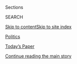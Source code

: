 <div id="app">

<div>

<div class="NYTAppHideMasthead css-zz1s19 e1suatyy0">

<div class="section css-ui9rw0 e1suatyy2">

<div class="css-11hrj97 er09x8g0">

<div class="css-6n7j50">

</div>

<span class="css-1dv1kvn">Sections</span>

<div class="css-10488qs">

<span class="css-1dv1kvn">SEARCH</span>

</div>

[Skip to content](#site-content)[Skip to site
index](#site-index)

</div>

<div id="masthead-section-label" class="css-1fnb9ct eaxe0e00">

[Politics](https://www.nytimes3xbfgragh.onion/section/politics)

</div>

<div class="css-10698na e1huz5gh0">

</div>

</div>

<div id="masthead-bar-one" class="section hasLinks css-15hmgas e1csuq9d3">

<div class="css-uqyvli e1csuq9d0">

</div>

<div class="css-1uqjmks e1csuq9d1">

</div>

<div class="css-9e9ivx">

[](https://myaccount.nytimes3xbfgragh.onion/auth/login?response_type=cookie&client_id=vi)

</div>

<div class="css-1bvtpon e1csuq9d2">

[Today’s Paper](https://www.nytimes3xbfgragh.onion/section/todayspaper)

</div>

</div>

</div>

</div>

<div data-aria-hidden="false">

<div id="site-content" data-role="main">

<div id="top-wrapper" class="css-15p45cc eaca97t0" type="top">

<div id="top-slug" class="css-19x0jxb eaca97t1" hidden="">

Advertisement

</div>

[Continue reading the main
story](#after-top)

<div class="ad top-wrapper" style="text-align:center;height:100%;display:block;min-height:90px">

<div id="top" class="place-ad" data-position="top" data-size-key="top">

</div>

</div>

<div id="after-top">

</div>

</div>

<div id="collection-politics" class="section css-15h4p1b e9abtgs0">

<div class="css-1j21atc e1svk9qx1">

<div class="css-fmiefx e1svk9qx2">

<div class="css-1hk7r2m eu54l5x0">

<div id="sponsor-wrapper" class="css-7a1pgi eaca97t0" type="sponsor" hidden="">

<div id="sponsor-slug" class="css-1l4mleb eaca97t1" hidden="">

Supported by

</div>

[Continue reading the main
story](#after-sponsor)

<div id="sponsor" class="ad sponsor-wrapper" style="text-align:left;height:100%;display:block">

</div>

<div id="after-sponsor">

</div>

</div>

</div>

### <span class="css-5xm8y ezz4tcd1">[U.S.](/section/us)</span>

</div>

<div class="css-nfcc9b e1svk9qx3">

<div class="css-vl9dhg e1svk9qx5">

<div class="css-1nrhkj6 e1svk9qx6">

# Politics

<div class="follow-button-placeholder" data-collection-id="">

</div>

</div>

</div>

</div>

</div>

1.  [Election 2020](https://www.nytimes3xbfgragh.onion/news-event/2020-election)
2.  [Democratic
    Polls](https://www.nytimes3xbfgragh.onion/interactive/2020/us/elections/democratic-polls.html)
3.  [Presidential
    Candidates](https://www.nytimes3xbfgragh.onion/interactive/2019/us/politics/2020-presidential-candidates.html)
4.  [Democratic
    Debates](https://www.nytimes3xbfgragh.onion/news-event/democratic-debates)

<div class="css-4svvz1 ekkqrpp0">

<div id="collection-highlights-container" class="section css-18l1u7x e46isfb1">

<div class="css-gfgt40 ekkqrpp1">

## Highlights

<div class="css-apvlfc">

1.  ![<span class="css-1nk1g0h e1oaj3zl2"><span class="css-1dv1kvn">Credit</span>Pool
    photo by Chip
    Somodevilla</span>](https://static01.graylady3jvrrxbe.onion/images/2020/07/28/us/politics/28dc-barr1/merlin_175037451_6440ff51-e1c6-45f2-9f62-481f1775936b-videoLarge.jpg)
    
    <div class="css-10wtrbd">
    
    <div class="css-1hyfx7x">
    
    [![](https://static01.graylady3jvrrxbe.onion/images/2020/07/28/us/politics/28dc-barr1/28dc-barr1-thumbStandard.jpg)](/2020/07/28/us/politics/barr-testimony.html)
    
    </div>
    
    ## [Barr Clashes With House Democrats, Defending Responses to Protests and Russia Inquiry](/2020/07/28/us/politics/barr-testimony.html)
    
    The deployment of federal agents to confront protesters and rioters
    and attacks on the Russia investigation highlighted a contentious
    hearing.
    
    <span class="css-me3p27"></span><span class="css-1dydysp e4e4i5l3"></span><span class="css-9voj2j">By
    <span class="css-1baulvz" itemprop="name">Nicholas Fandos</span> and
    <span class="css-1baulvz last-byline" itemprop="name">Charlie
    Savage</span></span>
    
    </div>

2.  ![<span class="css-1nk1g0h e1oaj3zl2"><span class="css-1dv1kvn">Credit</span>Pete
    Marovich for The New York
    Times</span>](https://static01.graylady3jvrrxbe.onion/images/2020/07/28/us/politics/00michigan-ads1/merlin_175004985_9f23eae0-70bd-4438-884d-2ee6767942cc-videoLarge.jpg)
    
    <div class="css-10wtrbd">
    
    <div class="css-1hyfx7x">
    
    [![](https://static01.graylady3jvrrxbe.onion/images/2020/07/28/us/politics/00michigan-ads1/00michigan-ads1-thumbStandard.jpg)](/2020/07/29/us/politics/michigan-trump-biden-2020.html)
    
    </div>
    
    ## [Michigan Threatens to Slip From Trump as He Goes Quiet on Airwaves](/2020/07/29/us/politics/michigan-trump-biden-2020.html)
    
    The president has started spending more money on ads in much smaller
    Electoral College prizes like Iowa and Nevada, and in recent days
    his campaign stopped buying ads in Michigan
    entirely.
    
    <span class="css-me3p27"></span><span class="css-1dydysp e4e4i5l3"></span><span class="css-9voj2j">By
    <span class="css-1baulvz" itemprop="name">Shane Goldmacher</span>
    and <span class="css-1baulvz last-byline" itemprop="name">Kathleen
    Gray</span></span>
    
    </div>

<!-- end list -->

1.  ![<span class="css-1nk1g0h e1oaj3zl2"><span class="css-1dv1kvn">Credit</span>T.J.
    Kirkpatrick for The New York
    Times</span>](https://static01.graylady3jvrrxbe.onion/images/2020/07/28/us/politics/28dc-va/merlin_169646094_23e0bbc5-c4fe-44ca-bca5-3417234a3ac1-videoLarge.jpg)
    
    <div class="css-10wtrbd">
    
    ## [Report Slams Doctor at V.A. for Dismissing Suicide Risk of Patient Who Later Killed Himself](/2020/07/28/us/politics/veterans-suicide.html)
    
    <div class="css-1s9ra41">
    
    [![](https://static01.graylady3jvrrxbe.onion/images/2020/07/28/us/politics/28dc-va/28dc-va-thumbLarge.jpg)](/2020/07/28/us/politics/veterans-suicide.html)
    
    </div>
    
    Six days after being removed by the police from a veterans hospital
    in Washington, the man died from a self-inflicted gunshot
    wound.
    
    <span class="css-me3p27"></span><span class="css-1dydysp e4e4i5l3"></span><span class="css-9voj2j">By
    <span class="css-1baulvz last-byline" itemprop="name">Jennifer
    Steinhauer</span></span>
    
    </div>

2.  ![<span class="css-1nk1g0h e1oaj3zl2"><span class="css-1dv1kvn">Credit</span>Michelle
    V. Agins/The New York
    Times</span>](https://static01.graylady3jvrrxbe.onion/images/2020/07/28/us/politics/28biden-race/merlin_175045689_d12df2df-bd21-4d39-ad45-bb3675617cf5-videoLarge.jpg)
    
    <div class="css-10wtrbd">
    
    ## [‘This Is About Justice’: Biden Ties Economic Revival to Racial Equity](/2020/07/28/us/politics/joe-biden-racial-justice-economy-plan.html)
    
    <div class="css-1s9ra41">
    
    [![](https://static01.graylady3jvrrxbe.onion/images/2020/07/28/us/politics/28biden-race/merlin_175045689_d12df2df-bd21-4d39-ad45-bb3675617cf5-thumbLarge.jpg)](/2020/07/28/us/politics/joe-biden-racial-justice-economy-plan.html)
    
    </div>
    
    In the last of four proposals laying out his vision for economic
    recovery, Joseph R. Biden Jr. pledged to lift up minority-owned
    businesses and to award them more federal
    contracts.
    
    <span class="css-me3p27"></span><span class="css-1dydysp e4e4i5l3"></span><span class="css-9voj2j">By
    <span class="css-1baulvz" itemprop="name">Thomas Kaplan</span> and
    <span class="css-1baulvz last-byline" itemprop="name">Katie
    Glueck</span></span>
    
    </div>

</div>

</div>

</div>

<div id="mid1-wrapper" class="css-1mn4oms eaca97t0" type="rank">

<div id="mid1-slug" class="css-1tag3rd eaca97t1">

Advertisement

</div>

[Continue reading the main
story](#after-mid1)

<div id="mid1" class="ad mid1-wrapper" style="text-align:center;height:100%;display:block">

</div>

<div id="after-mid1">

</div>

</div>

</div>

<div class="css-185go5a e1o5byef0">

<div class="css-15cbhtu">

  - [Latest](#stream-panel)
  - <span class="css-6n7j50">Search</span>
    <div class="control">
    <div class="label-container css-1dv1kvn">
    Search
    </div>
    <div class="css-wm4t3d">
    **<span id="clear-search-input" class="css-1dv1kvn">Clear this text
    input</span>
    </div>
    </div>
    <span class="css-1iovbfw"></span>

<div id="stream-panel" class="section css-8msx5b e1jz0cab1">

<div class="css-13mho3u">

1.  
    
    <div class="css-1cp3ece">
    
    <div class="css-1l4spti">
    
    [](/2020/07/29/us/politics/joseph-kernan-dead-coronavirus.html)
    
    <div class="css-79elbk">
    
    ![](https://static01.graylady3jvrrxbe.onion/images/2020/07/29/obituaries/Kernan/merlin_175064295_8651f784-a71d-41b2-a7b1-896b022d5949-thumbWide.jpg?quality=75&auto=webp&disable=upscale)
    
    </div>
    
    ### <span class="css-m70j1g">THOSE WE’VE LOST</span>
    
    ## Joseph Kernan, Vietnam P.O.W. and Indiana Governor, Dies at 74
    
    He spent 11 months in a North Vietnamese prison after his plane was
    downed. He was later a long-serving mayor of South Bend. He died of
    Covid-19.
    
    <div class="css-1nqbnmb ea5icrr0">
    
    By <span class="css-1n7hynb">Sam
    Roberts</span>
    
    </div>
    
    </div>
    
    <div class="css-1lc2l26 e1xfvim33">
    
    </div>
    
    </div>

2.  
    
    <div class="css-1cp3ece">
    
    <div class="css-1l4spti">
    
    [](/2020/07/29/arts/design/senate-report-art-market-russia-oligarchs-sanctions.html)
    
    <div class="css-79elbk">
    
    ![](https://static01.graylady3jvrrxbe.onion/images/2020/07/29/arts/29senateart1/merlin_170681682_ba7f8999-e872-4eaf-bc7b-b1553b6f9059-thumbWide.jpg?quality=75&auto=webp&disable=upscale)
    
    </div>
    
    ## Senate Report: Opaque Art Market Helped Oligarchs Evade Sanctions
    
    Congressional investigators said companies tied to two Russians
    under sanctions were able to buy art using shell companies and an
    intermediary.
    
    <div class="css-1nqbnmb ea5icrr0">
    
    By <span class="css-1n7hynb">Graham
    Bowley</span>
    
    </div>
    
    </div>
    
    <div class="css-1lc2l26 e1xfvim33">
    
    </div>
    
    </div>

3.  
    
    <div class="css-1cp3ece">
    
    <div class="css-1l4spti">
    
    [](/video/us/politics/100000007262236/congress-tech-antitrust-hearings-live.html)
    
    <div class="css-79elbk">
    
    ![](https://static01.graylady3jvrrxbe.onion/images/2020/07/29/business/29techhearing-video/29techhearing-video-thumbWide.jpg?quality=75&auto=webp&disable=upscale)
    
    </div>
    
    ### <span class="css-5xm8y ezz4tcd1">Times</span><span class="css-1a54gqt">Video</span>
    
    ## Watch Live: Tech C.E.O.s Testify Before Congress
    
    Jeff Bezos of Amazon, Tim Cook of Apple, Mark Zuckerberg of Facebook
    and Sundar Pichai of Google will answer questions from House
    lawmakers about their business practices.
    
    <div class="css-1nqbnmb ea5icrr0">
    
    By
    <span class="css-1n7hynb">Reuters</span>
    
    </div>
    
    </div>
    
    <div class="css-1lc2l26 e1xfvim33">
    
    </div>
    
    </div>

4.  
    
    <div class="css-1cp3ece">
    
    <div class="css-1l4spti">
    
    [](/2020/07/29/world/europe/us-troops-nato-germany.html)
    
    <div class="css-79elbk">
    
    ![](https://static01.graylady3jvrrxbe.onion/images/2020/07/29/us/politics/29dc-military/29dc-military-thumbWide.jpg?quality=75&auto=webp&disable=upscale)
    
    </div>
    
    ## U.S. to Cut 12,000 Forces in Germany
    
    Defense Department officials say the redeployments will enhance
    American security and its ability to respond to threats. Allies and
    some in Congress see it as punishment to Germany.
    
    <div class="css-1nqbnmb ea5icrr0">
    
    By <span class="css-1n7hynb">Thomas
    Gibbons-Neff</span>
    
    </div>
    
    </div>
    
    <div class="css-1lc2l26 e1xfvim33">
    
    </div>
    
    </div>

5.  
    
    <div class="css-1cp3ece">
    
    <div class="css-1l4spti">
    
    [](/2020/07/29/us/politics/trump-putin-bounties.html)
    
    <div class="css-79elbk">
    
    ![](https://static01.graylady3jvrrxbe.onion/images/2020/07/29/us/politics/29dc-trump/29dc-trump-thumbWide.jpg?quality=75&auto=webp&disable=upscale)
    
    </div>
    
    ## Trump Did Not Ask Putin About Bounties on U.S. Troops in Afghanistan, He Says
    
    “I have never discussed it with him,” Mr. Trump told the website
    Axios.
    
    <div class="css-1nqbnmb ea5icrr0">
    
    By <span class="css-1n7hynb">Michael
    Crowley</span>
    
    </div>
    
    </div>
    
    <div class="css-1lc2l26 e1xfvim33">
    
    </div>
    
    </div>

6.  
    
    <div class="css-1cp3ece">
    
    <div class="css-1l4spti">
    
    [](/2020/07/29/us/politics/biden-vp-announcement.html)
    
    <div class="css-79elbk">
    
    ![](https://static01.graylady3jvrrxbe.onion/images/2020/04/20/us/onpolitics-2020-still/onpolitics-2020-still-thumbWide.jpg?quality=75&auto=webp&disable=upscale)
    
    </div>
    
    ### <span class="css-m70j1g">On Politics</span>
    
    ## The Latest on Biden’s V.P. Timeline
    
    The presumptive nominee rolls out a racial justice plan: This is
    your politics tip sheet.
    
    <div class="css-1nqbnmb ea5icrr0">
    
    By <span class="css-1n7hynb">Giovanni
    Russonello</span>
    
    </div>
    
    </div>
    
    <div class="css-1lc2l26 e1xfvim33">
    
    </div>
    
    </div>

7.  
    
    <div class="css-1cp3ece">
    
    <div class="css-1l4spti">
    
    [](/2020/07/29/us/politics/republicans-congress-virus-aid.html)
    
    <div class="css-79elbk">
    
    ![](https://static01.graylady3jvrrxbe.onion/images/2020/07/29/us/politics/29dc-memo/29dc-memo-thumbWide.jpg?quality=75&auto=webp&disable=upscale)
    
    </div>
    
    ### <span class="css-m70j1g">congressional memo</span>
    
    ## Divided and Demoralized on Virus Aid, Republicans Ask, ‘What’s in the Bill?’
    
    Senators in the party are “all over the lot” on the pandemic bill as
    jobless benefits run out and the fate of any legislative deal
    remains uncertain.
    
    <div class="css-1nqbnmb ea5icrr0">
    
    By <span class="css-1n7hynb">Carl
    Hulse</span>
    
    </div>
    
    </div>
    
    <div class="css-1lc2l26 e1xfvim33">
    
    </div>
    
    </div>

8.  
    
    <div class="css-1cp3ece">
    
    <div class="css-1l4spti">
    
    [](/2020/07/29/us/politics/michigan-trump-biden-2020.html)
    
    <div class="css-79elbk">
    
    ![](https://static01.graylady3jvrrxbe.onion/images/2020/07/28/us/politics/00michigan-ads1/merlin_175004985_9f23eae0-70bd-4438-884d-2ee6767942cc-thumbWide.jpg?quality=75&auto=webp&disable=upscale)
    
    </div>
    
    ## Michigan Threatens to Slip From Trump as He Goes Quiet on Airwaves
    
    The president has started spending more money on ads in much smaller
    Electoral College prizes like Iowa and Nevada, and in recent days
    his campaign stopped buying ads in Michigan entirely.
    
    <div class="css-1nqbnmb ea5icrr0">
    
    By <span class="css-1n7hynb">Shane Goldmacher <span>and</span>
    Kathleen
    Gray</span>
    
    </div>
    
    </div>
    
    <div class="css-1lc2l26 e1xfvim33">
    
    </div>
    
    </div>

9.  
    
    <div class="css-1cp3ece">
    
    <div class="css-1l4spti">
    
    [](/2020/07/29/upshot/polls-political-party-republicans.html)
    
    <div class="css-79elbk">
    
    ![](https://static01.graylady3jvrrxbe.onion/images/2020/07/29/upshot/29up-trumppoll/29up-trumppoll-thumbWide.jpg?quality=75&auto=webp&disable=upscale)
    
    </div>
    
    ## Are the Polls Missing Republican Voters?
    
    Registered Republicans were actually more likely than registered
    Democrats to respond to the Times/Siena survey.
    
    <div class="css-1nqbnmb ea5icrr0">
    
    By <span class="css-1n7hynb">Nate
    Cohn</span>
    
    </div>
    
    </div>
    
    <div class="css-1lc2l26 e1xfvim33">
    
    </div>
    
    </div>

10. 
    
    <div class="css-1cp3ece">
    
    <div class="css-1l4spti">
    
    [](/2020/07/29/business/economy/us-gdp-report.html)
    
    <div class="css-79elbk">
    
    ![](https://static01.graylady3jvrrxbe.onion/images/2020/07/28/business/28gdp-explain2/merlin_172459122_1f997b8d-abb8-4a5b-91f1-199d1eaad2d1-thumbWide.jpg?quality=75&auto=webp&disable=upscale)
    
    </div>
    
    ## Why You’ll See Two Figures for G.D.P. Decline: Very Big, and Huge
    
    Official data for second-quarter economic output arrives Thursday,
    and while it will be unquestionably bad, there are different ways of
    looking at it.
    
    <div class="css-1nqbnmb ea5icrr0">
    
    By <span class="css-1n7hynb">Ben Casselman</span>
    
    </div>
    
    </div>
    
    <div class="css-1lc2l26 e1xfvim33">
    
    </div>
    
    </div>

<div class="css-13mho3u">

<div class="css-1t62hi8">

<div class="css-1stvaey">

Show
More

<div>

<div style="border:0;clip:rect(0 0 0 0);height:1px;margin:-1px;overflow:hidden;white-space:nowrap;padding:0;width:1px;position:absolute" data-role="log" data-aria-live="assertive">

</div>

<div style="border:0;clip:rect(0 0 0 0);height:1px;margin:-1px;overflow:hidden;white-space:nowrap;padding:0;width:1px;position:absolute" data-role="log" data-aria-live="assertive">

</div>

<div style="border:0;clip:rect(0 0 0 0);height:1px;margin:-1px;overflow:hidden;white-space:nowrap;padding:0;width:1px;position:absolute" data-role="log" data-aria-live="polite">

</div>

<div style="border:0;clip:rect(0 0 0 0);height:1px;margin:-1px;overflow:hidden;white-space:nowrap;padding:0;width:1px;position:absolute" data-role="log" data-aria-live="polite">

</div>

</div>

</div>

</div>

</div>

</div>

<div class="css-g6hk37 supplemental">

<div id="mid2-wrapper" class="css-10wkyv7 eaca97t0" type="lede">

<div id="mid2-slug" class="css-1tag3rd eaca97t1">

Advertisement

</div>

[Continue reading the main
story](#after-mid2)

<div id="mid2" class="ad mid2-wrapper" style="text-align:center;height:100%;display:block;min-height:250px">

</div>

<div id="after-mid2">

</div>

</div>

## The On Politics Newsletter

<div class="css-hftqp3">

A daily newsletter exploring the people, issues and ideas reshaping our
political world.

</div>

[SIGN UP](/newsletters/signup/CN)

<div id="mktg-wrapper" class="css-oxle51 eaca97t0" type="mktg">

<div id="mktg-slug" class="css-1tag3rd eaca97t1">

Advertisement

</div>

[Continue reading the main
story](#after-mktg)

<div id="mktg" class="ad mktg-wrapper" style="text-align:center;height:100%;display:block">

</div>

<div id="after-mktg">

</div>

</div>

## Follow Us

<div class="module-body">

  - [**<span data-aria-hidden="true">nytpolitics</span><span class="css-1dv1kvn">twitter
    page for
    nytpolitics</span>](https://twitter.com/nytpolitics)
  - [**<span data-aria-hidden="true">nytpolitics</span><span class="css-1dv1kvn">facebook
    page for
    nytpolitics</span>](https://www.facebookcorewwwi.onion/nytpolitics)

</div>

</div>

</div>

</div>

</div>

</div>

</div>

## Site Index

<div>

</div>

## Site Information Navigation

  - [© <span>2020</span> <span>The New York Times
    Company</span>](https://help.nytimes3xbfgragh.onion/hc/en-us/articles/115014792127-Copyright-notice)

<!-- end list -->

  - [NYTCo](https://www.nytco.com/)
  - [Contact
    Us](https://help.nytimes3xbfgragh.onion/hc/en-us/articles/115015385887-Contact-Us)
  - [Work with us](https://www.nytco.com/careers/)
  - [Advertise](https://nytmediakit.com/)
  - [T Brand Studio](http://www.tbrandstudio.com/)
  - [Your Ad
    Choices](https://www.nytimes3xbfgragh.onion/privacy/cookie-policy#how-do-i-manage-trackers)
  - [Privacy](https://www.nytimes3xbfgragh.onion/privacy)
  - [Terms of
    Service](https://help.nytimes3xbfgragh.onion/hc/en-us/articles/115014893428-Terms-of-service)
  - [Terms of
    Sale](https://help.nytimes3xbfgragh.onion/hc/en-us/articles/115014893968-Terms-of-sale)
  - [Site
    Map](https://spiderbites.nytimes3xbfgragh.onion)
  - [Help](https://help.nytimes3xbfgragh.onion/hc/en-us)
  - [Subscriptions](https://www.nytimes3xbfgragh.onion/subscription?campaignId=37WXW)

</div>

</div>
